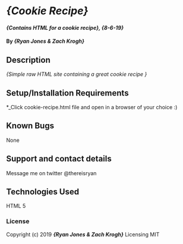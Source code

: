 # _{Cookie Recipe}_

#### _{Contains HTML for a cookie recipe}, {8-6-19}_

#### By _**{Ryan Jones & Zach Krogh}**_

## Description

_{Simple raw HTML site containing a great cookie recipe }_

## Setup/Installation Requirements

*_Click cookie-recipe.html file and open in a browser of your choice :)

## Known Bugs

None

## Support and contact details

Message me on twitter @thereisryan

## Technologies Used

HTML 5

### License

Copyright (c) 2019 **_{Ryan Jones & Zach Krogh}_**
Licensing MIT
